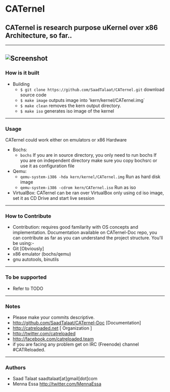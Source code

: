 # CATernel #
## CATernel is research purpose uKernel over x86 Architecture, so far.. ##
---

![Screenshot](http://www.mediafire.com/convkey/d335/7ybghgqedh812qefg.jpg?size_id=5)
---

### How is it built ###
* Building
    - `$ git clone https://github.com/SaadTalaat/CATernel.git`
    download source code
    - `$ make image`
    outputs image into 'kern/kernel/CATernel.img`
    - `$ make clean`
    removes the kern output directory.
    - `$ make iso`
    generates iso image of the kernel

---

### Usage ###
CATernel could work either on emulators or x86 Hardware
* Bochs: 
   - `bochs`
   If you are in source directory, you only need to run bochs
   If you are on independent directory make sure you copy bochsrc or use it as configuration file
* Qemu: 
   - `qemu-system-i386 -hda kern/kernel/CATernel.img`
   Run as hard disk image
   - `qemu-system-i386 -cdrom kern/CATernel.iso`
   Run as iso
* VirtualBox: 
   CATernel can be ran over VirtualBox only using cd iso image, set it as CD Drive and start live session

---

### How to Contribute ###
* Contribution:
requires good familarity with OS concepts and implementation. Documentation available on CATernel-Doc repo, you can contribute as far as you can understand the project structure. You'll be using:-
* Git [Obviously]
* x86 emulator (bochs/qemu)
* gnu autotools, binutils

---
	 
### To be supported ###
* Refer to TODO

---

### Notes ###
* Please make your commits descriptive.
* http://github.com/SaadTalaat/CATernel-Doc [Documentation]
* http://catreloaded.net [ Organization ]
* http://twitter.com/catreloaded
* http://facebook.com/catreloaded.team
* if you are facing any problem get on IRC (Freenode) channel #CATReloaded.

---

### Authors ###
* Saad Talaat  saadtalaat[at]gmail[dot]com
* Menna Essa   http://twitter.com/MennaEssa
